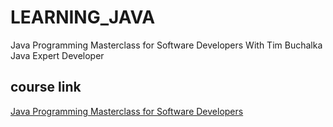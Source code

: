 # LEARNING_JAVA
Java Programming Masterclass for Software Developers With Tim Buchalka Java Expert Developer

## course link 
<a href="https://www.udemy.com/course/java-the-complete-java-developer-course/" target="_blank">Java Programming Masterclass for Software Developers</a>

